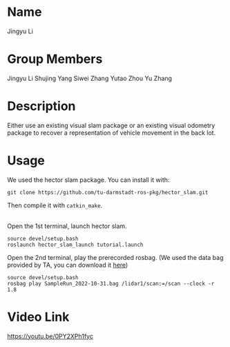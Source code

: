 # Name
Jingyu Li

# Group Members
Jingyu Li
Shujing Yang
Siwei Zhang
Yutao Zhou
Yu Zhang

# Description
Either use an existing visual slam package or an existing visual odometry package to recover a representation of vehicle movement in the back lot.

# Usage
We used the hector slam package. You can install it with:
```
git clone https://github.com/tu-darmstadt-ros-pkg/hector_slam.git
```
Then compile it with `catkin_make`.<br>
<br>

Open the 1st terminal, launch hector slam.
```
source devel/setup.bash
roslaunch hector_slam_launch tutorial.launch
```
Open the 2nd terminal, play the prerecorded rosbag. (We used the data bag provided by TA, you can download it [here](https://uofi.app.box.com/s/gw38m6rz45c90qd5qikpccl55c6lk6z8))
```
source devel/setup.bash
rosbag play SampleRun_2022-10-31.bag /lidar1/scan:=/scan --clock -r 1.8
```

# Video Link
https://youtu.be/0PY2XPh1fyc

